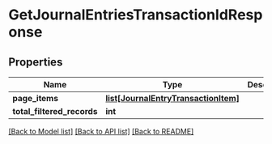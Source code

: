 # GetJournalEntriesTransactionIdResponse

## Properties
Name | Type | Description | Notes
------------ | ------------- | ------------- | -------------
**page_items** | [**list[JournalEntryTransactionItem]**](JournalEntryTransactionItem.md) |  | [optional] 
**total_filtered_records** | **int** |  | [optional] 

[[Back to Model list]](../README.md#documentation-for-models) [[Back to API list]](../README.md#documentation-for-api-endpoints) [[Back to README]](../README.md)

